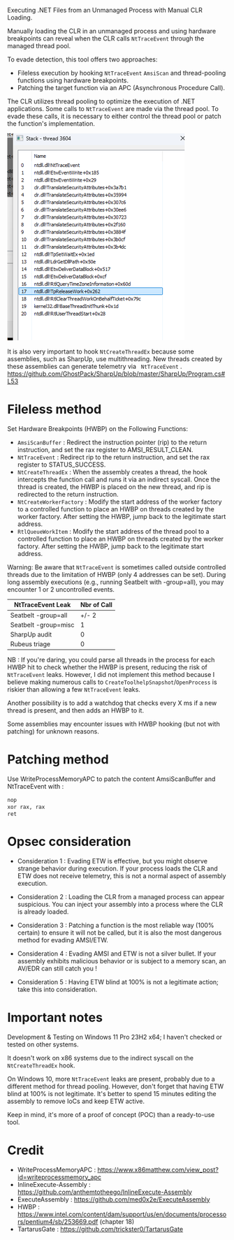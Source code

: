 
Executing .NET Files from an Unmanaged Process with Manual CLR Loading.

Manually loading the CLR in an unmanaged process and using hardware breakpoints can reveal when the CLR calls ```NtTraceEvent``` through the managed thread pool.

To evade detection, this tool offers two approaches:

- Fileless execution by hooking ```NtTraceEvent``` ```AmsiScan``` and thread-pooling functions using hardware breakpoints.
- Patching the target function via an APC (Asynchronous Procedure Call).

The CLR utilizes thread pooling to optimize the execution of .NET applications. Some calls to ```NtTraceEvent``` are made via the thread pool. 
To evade these calls, it is necessary to either control the thread pool or patch the function's implementation.

![image info](./img/img1.png)

It is also very important to hook ```NtCreateThreadEx``` because some assemblies, such as SharpUp, use multithreading. New threads created by these assemblies can generate telemetry via ``` NtTraceEvent``` .
https://github.com/GhostPack/SharpUp/blob/master/SharpUp/Program.cs#L53

# Fileless method

Set Hardware Breakpoints (HWBP) on the Following Functions:

 - ```AmsiScanBuffer``` : Redirect the instruction pointer (rip) to the return instruction, and set the rax register to AMSI_RESULT_CLEAN.
- ```NtTraceEvent``` : Redirect rip to the return instruction, and set the rax register to STATUS_SUCCESS.
- ```NtCreateThreadEx``` : When the assembly creates a thread, the hook intercepts the function call and runs it via an indirect syscall. Once the thread is created, the HWBP is placed on the new thread, and rip is redirected to the return instruction.
- ```NtCreateWorkerFactory``` : Modify the start address of the worker factory to a controlled function to place an HWBP on threads created by the worker factory. After setting the HWBP, jump back to the legitimate start address.
- ```RtlQueueWorkItem``` : Modify the start address of the thread pool to a controlled function to place an HWBP on threads created by the worker factory. After setting the HWBP, jump back to the legitimate start address.

Warning: 
Be aware that ```NtTraceEvent``` is sometimes called outside controlled threads due to the limitation of HWBP (only 4 addresses can be set). During long assembly executions (e.g., running Seatbelt with -group=all), you may encounter 1 or 2 uncontrolled events.

| NtTraceEvent Leak            | Nbr of Call |
|------------------------------|-------------|
| Seatbelt -group=all          | +/- 2       |
| Seatbelt -group=misc         | 1           |
| SharpUp audit                | 0           |
| Rubeus triage                | 0           |

NB : If you're daring, you could parse all threads in the process for each HWBP hit to check whether the HWBP is present, reducing the risk of ```NtTraceEvent``` leaks. However, I did not implement this method because I believe making numerous calls to ```CreateToolhelpSnapshot```/```OpenProcess``` is riskier than allowing a few ```NtTraceEvent``` leaks.

Another possibility is to add a watchdog that checks every X ms if a new thread is present, and then adds an HWBP to it.

Some assemblies may encounter issues with HWBP hooking (but not with patching) for unknown reasons.

# Patching method

Use WriteProcessMemoryAPC to patch the content AmsiScanBuffer and NtTraceEvent with : 

```
nop
xor rax, rax
ret
```

# Opsec consideration

- Consideration 1 :
Evading ETW is effective, but you might observe strange behavior during execution. If your process loads the CLR and ETW does not receive telemetry, this is not a normal aspect of assembly execution.

- Consideration 2 :
Loading the CLR from a managed process can appear suspicious. You can inject your assembly into a process where the CLR is already loaded.

- Consideration 3 :
Patching a function is the most reliable way (100% certain) to ensure it will not be called, but it is also the most dangerous method for evading AMSI/ETW.

- Consideration 4 :
Evading AMSI and ETW is not a silver bullet. If your assembly exhibits malicious behavior or is subject to a memory scan, an AV/EDR can still catch you !

- Consideration 5 :
Having ETW blind at 100% is not a legitimate action; take this into consideration.


# Important notes

Development & Testing on Windows 11 Pro 23H2 x64; I haven't checked or tested on other systems.

It doesn't work on x86 systems due to the indirect syscall on the ```NtCreateThreadEx``` hook.

On Windows 10, more ```NtTraceEvent``` leaks are present, probably due to a different method for thread pooling. However, don't forget that having ETW blind at 100% is not legitimate. It's better to spend 15 minutes editing the assembly to remove IoCs and keep ETW active.

Keep in mind, it's more of a proof of concept (POC) than a ready-to-use tool.

# Credit

- WriteProcessMemoryAPC : https://www.x86matthew.com/view_post?id=writeprocessmemory_apc
- InlineExecute-Assembly : https://github.com/anthemtotheego/InlineExecute-Assembly
- ExecuteAssembly : https://github.com/med0x2e/ExecuteAssembly
- HWBP : https://www.intel.com/content/dam/support/us/en/documents/processors/pentium4/sb/253669.pdf (chapter 18)
- TartarusGate : https://github.com/trickster0/TartarusGate